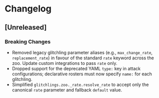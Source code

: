 # Changelog

## [Unreleased]

### Breaking Changes
- Removed legacy glitchling parameter aliases (e.g., `max_change_rate`, `replacement_rate`) in favour of the standard `rate` keyword across the zoo. Update custom integrations to pass `rate` only.
- Dropped support for the deprecated YAML `type:` key in attack configurations; declarative rosters must now specify `name:` for each glitchling.
- Simplified `glitchlings.zoo._rate.resolve_rate` to accept only the canonical `rate` parameter and fallback `default` value.

